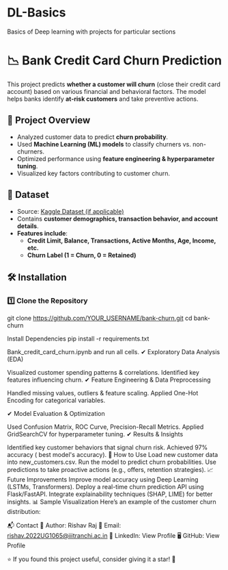# DL-Basics
Basics of Deep learning with projects for particular sections
# 📉 Bank Credit Card Churn Prediction

 This project predicts **whether a customer will churn** (close their credit card account) based on various financial and behavioral factors. The model helps banks identify **at-risk customers** and take preventive actions.

## 📌 Project Overview
- Analyzed customer data to predict **churn probability**.
- Used **Machine Learning (ML) models** to classify churners vs. non-churners.
- Optimized performance using **feature engineering & hyperparameter tuning**.
- Visualized key factors contributing to customer churn.

## 📂 Dataset
- Source: [Kaggle Dataset (if applicable)]((https://www.kaggle.com/datasets/radheshyamkollipara/bank-customer-churn))
- Contains **customer demographics, transaction behavior, and account details**.
- **Features include**:
  - **Credit Limit, Balance, Transactions, Active Months, Age, Income, etc.**
  - **Churn Label (1 = Churn, 0 = Retained)**

## 🛠 Installation
### **1️⃣ Clone the Repository**

git clone https://github.com/YOUR_USERNAME/bank-churn.git
cd bank-churn

 Install Dependencies
pip install -r requirements.txt

Bank_credit_card_churn.ipynb and run all cells.
✔ Exploratory Data Analysis (EDA)

Visualized customer spending patterns & correlations.
Identified key features influencing churn.
✔ Feature Engineering & Data Preprocessing

Handled missing values, outliers & feature scaling.
Applied One-Hot Encoding for categorical variables.

✔ Model Evaluation & Optimization

Used Confusion Matrix, ROC Curve, Precision-Recall Metrics.
Applied GridSearchCV for hyperparameter tuning.
✔ Results & Insights

Identified key customer behaviors that signal churn risk.
Achieved 97% accuracy ( best model's accuracy).
🚀 How to Use
Load new customer data into new_customers.csv.
Run the model to predict churn probabilities.
Use predictions to take proactive actions (e.g., offers, retention strategies).
📈 Future Improvements
 Improve model accuracy using Deep Learning (LSTMs, Transformers).
 Deploy a real-time churn prediction API using Flask/FastAPI.
 Integrate explainability techniques (SHAP, LIME) for better insights.
📊 Sample Visualization
Here’s an example of the customer churn distribution:


📬 Contact
💼 Author: Rishav Raj
📧 Email: rishav.2022UG1065@iiitranchi.ac.in
🔗 LinkedIn: View Profile
🖥 GitHub: View Profile

⭐ If you found this project useful, consider giving it a star! 🌟






